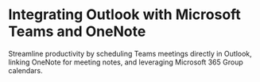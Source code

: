 # Integrating Outlook with Microsoft Teams and OneNote

Streamline productivity by scheduling Teams meetings directly in Outlook, linking OneNote for meeting notes, and leveraging Microsoft 365 Group calendars.